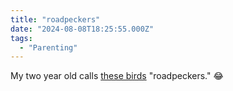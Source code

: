 ```yaml
---
title: "roadpeckers"
date: "2024-08-08T18:25:55.000Z"
tags: 
  - "Parenting"
---
```


My two year old calls [these birds](https://www.audubon.org/field-guide/bird/greater-roadrunner) "roadpeckers." 😂
